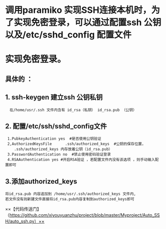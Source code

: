 #  调用paramiko 实现SSH连接本机时，为了实现免密登录，可以通过配置ssh 公钥以及/etc/sshd_config 配置文件  
#  实现免密登录。     
  
   
##  具体的 ：      
##  1.  ssh-keygen 建立ssh 公钥私钥       
      在/home/usr/.ssh 文件内含有 id_rsa（私钥） id_rsa.pub （公钥）      
##  2. 配置/etc/ssh/sshd_config文件   
     1.PubkeyAuthentication yes  #是否使用公钥验证   
     2,AuthorizedKeysFile      .ssh/authorized_keys  #公钥的保存位置，     
        .ssh/authorized_keys 内存放着公钥（id_rsa.pub）   
     3.PasswordAuthentication no  #禁止使用密码验证登录  
     4.RSAAuthentication yes #开启RSA验证 ，若配置文件内没有该选项 ，则手动输入配置即可  
##  3.添加authorized_keys  
    将id_rsa.pub 内容追加到 /home/usr/.ssh/authorized_keys 文件内,     
    若文件没有则新建文件直接将id_rsa.pub内容复制到authorized_keys即可
     
 ××【代码传送门】（https://github.com/xiyouyuanzhu/project/blob/master/Myproject/Auto_SSH/auto_ssh.py）××
